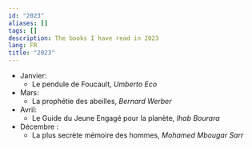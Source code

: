 ```yaml
---
id: "2023"
aliases: []
tags: []
description: The books I have read in 2023
lang: FR
title: "2023"
---
```


- Janvier:
    - Le pendule de Foucault, _Umberto Eco_
- Mars:
    - La prophétie des abeilles, _Bernard Werber_
- Avril:
    - Le Guide du Jeune Engagé pour la planète, _Ihab Bourara_
- Décembre :
    -  La plus secrète mémoire des hommes, _Mohamed Mbougar Sarr_
